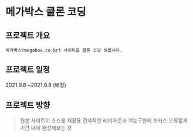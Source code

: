 # 메가박스 클론 코딩

## 프로젝트 개요
    메가박스(megabox.co.kr) 사이트를 클론 코딩 해봅시다.

## 프로젝트 일정
2021.9.6 ~2021.9.8 (예정)

## 프로젝트 방향
> 원본 사이트이 소스를 재활용
> 전체적인 레이아웃과 기능구현에 포커스
> 오류없게 기간 내에 완성해보는 것
